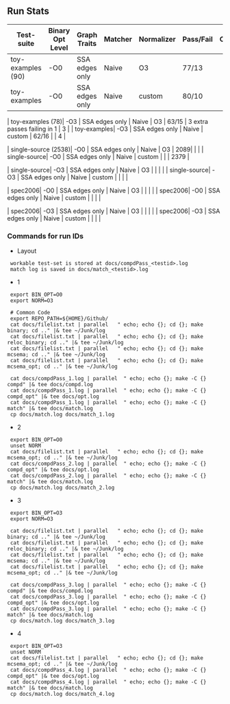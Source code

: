 ## Run Stats
| Test-suite  | Binary Opt Level | Graph Traits | Matcher | Normalizer | Pass/Fail | Comments | run ID |
|---|---|---|---|---|---|---|---|
|  toy-examples (90)|  -O0 |  SSA edges only | Naive | O3       | 77/13   | | 1 |
|  toy-examples|  -O0 |  SSA edges only | Naive | custom        | 80/10   | | 2 |

|  toy-examples (78)|  -O3 |  SSA edges only | Naive | O3 | 63/15 | 3 extra passes failing in 1 | 3 |
|  toy-examples|  -O3 |  SSA edges only | Naive | custom  | 62/16 | | 4 |

|  single-source (2538)|  -O0 |  SSA edges only | Naive | O3 | 2089| | |
|  single-source|  -O0 |  SSA edges only | Naive | custom | | | 2379 |

|  single-source|  -O3 |  SSA edges only | Naive | O3 | | | |
|  single-source|  -O3 |  SSA edges only | Naive | custom | | | |

|  spec2006|  -O0 |  SSA edges only | Naive | O3 | | | |
|  spec2006|  -O0 |  SSA edges only | Naive | custom | | | |

|  spec2006|  -O3 |  SSA edges only | Naive | O3 | | | |
|  spec2006|  -O3 |  SSA edges only | Naive | custom | | | |


### Commands for run IDs
 - Layout
 ```
  workable test-set is stored at docs/compdPass_<testid>.log
  match log is saved in docs/match_<testid>.log
 ```
 - 1
 ```
  export BIN_OPT=O0
  export NORM=O3

  # Common Code
  export REPO_PATH=${HOME}/Github/
  cat docs/filelist.txt | parallel   " echo; echo {}; cd {}; make binary; cd .." |& tee ~/Junk/log
  cat docs/filelist.txt | parallel   " echo; echo {}; cd {}; make reloc_binary; cd .." |& tee ~/Junk/log
  cat docs/filelist.txt | parallel   " echo; echo {}; cd {}; make mcsema; cd .." |& tee ~/Junk/log
  cat docs/filelist.txt | parallel   " echo; echo {}; cd {}; make mcsema_opt; cd .." |& tee ~/Junk/log

  cat docs/compdPass_1.log | parallel  " echo; echo {}; make -C {} compd" |& tee docs/compd.log
  cat docs/compdPass_1.log | parallel  " echo; echo {}; make -C {} compd_opt" |& tee docs/opt.log
  cat docs/compdPass_1.log | parallel  " echo; echo {}; make -C {} match" |& tee docs/match.log
  cp docs/match.log docs/match_1.log
 ```

 - 2
 ```
  export BIN_OPT=O0
  unset NORM
  cat docs/filelist.txt | parallel   " echo; echo {}; cd {}; make mcsema_opt; cd .." |& tee ~/Junk/log
  cat docs/compdPass_2.log | parallel  " echo; echo {}; make -C {} compd_opt" |& tee docs/opt.log
  cat docs/compdPass_2.log | parallel  " echo; echo {}; make -C {} match" |& tee docs/match.log
  cp docs/match.log docs/match_2.log
 ```

 - 3
 ```
  export BIN_OPT=O3
  export NORM=O3

  cat docs/filelist.txt | parallel   " echo; echo {}; cd {}; make binary; cd .." |& tee ~/Junk/log
  cat docs/filelist.txt | parallel   " echo; echo {}; cd {}; make reloc_binary; cd .." |& tee ~/Junk/log
  cat docs/filelist.txt | parallel   " echo; echo {}; cd {}; make mcsema; cd .." |& tee ~/Junk/log
  cat docs/filelist.txt | parallel   " echo; echo {}; cd {}; make mcsema_opt; cd .." |& tee ~/Junk/log

  cat docs/compdPass_3.log | parallel  " echo; echo {}; make -C {} compd" |& tee docs/compd.log
  cat docs/compdPass_3.log | parallel  " echo; echo {}; make -C {} compd_opt" |& tee docs/opt.log
  cat docs/compdPass_3.log | parallel  " echo; echo {}; make -C {} match" |& tee docs/match.log
  cp docs/match.log docs/match_3.log
 ```

 - 4
 ```
  export BIN_OPT=O3
  unset NORM
  cat docs/filelist.txt | parallel   " echo; echo {}; cd {}; make mcsema_opt; cd .." |& tee ~/Junk/log
  cat docs/compdPass_4.log | parallel  " echo; echo {}; make -C {} compd_opt" |& tee docs/opt.log
  cat docs/compdPass_4.log | parallel  " echo; echo {}; make -C {} match" |& tee docs/match.log
  cp docs/match.log docs/match_4.log
 ```

